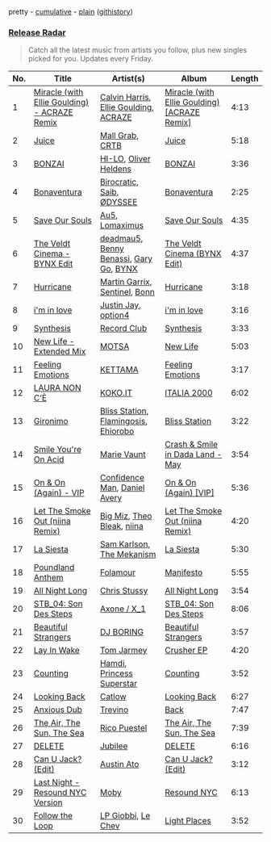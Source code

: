 pretty - [cumulative](/playlists/cumulative/Release%20Radar.md) - [plain](/playlists/plain/37i9dQZEVXbsudmxBFKW7G) ([githistory](https://github.githistory.xyz/vitokorn/spotify-playlist-archive/blob/master/playlists/plain/37i9dQZEVXbsudmxBFKW7G))

### [Release Radar](https://open.spotify.com/playlist/37i9dQZEVXbsudmxBFKW7G)

> Catch all the latest music from artists you follow, plus new singles picked for you. Updates every Friday.

| No. | Title | Artist(s) | Album | Length |
|---|---|---|---|---|
| 1 | [Miracle (with Ellie Goulding) - ACRAZE Remix](https://open.spotify.com/track/3DjCoBZfrSYBnKskpb1rHV) | [Calvin Harris](https://open.spotify.com/artist/7CajNmpbOovFoOoasH2HaY), [Ellie Goulding](https://open.spotify.com/artist/0X2BH1fck6amBIoJhDVmmJ), [ACRAZE](https://open.spotify.com/artist/4pnp4w9g30yLfVIAFnZMRd) | [Miracle (with Ellie Goulding) [ACRAZE Remix]](https://open.spotify.com/album/4TBRDygrDPHwfANShXoTgV) | 4:13 |
| 2 | [Juice](https://open.spotify.com/track/76XmlA2Fu6NLiy74f33CkK) | [Mall Grab](https://open.spotify.com/artist/7yF6JnFPDzgml2Ytkyl5D7), [CRTB](https://open.spotify.com/artist/20Ft62JJ5OEE9pqGBQiGoo) | [Juice](https://open.spotify.com/album/6mzhxWHi5rdxkIK4I3Aely) | 5:18 |
| 3 | [BONZAI](https://open.spotify.com/track/0gDfZQksdHrXAQ3DE9wO0X) | [HI-LO](https://open.spotify.com/artist/0ETJQforv5OXgDgidQv9qd), [Oliver Heldens](https://open.spotify.com/artist/5nki7yRhxgM509M5ADlN1p) | [BONZAI](https://open.spotify.com/album/79l8b27ykmajDqCbVzcian) | 3:36 |
| 4 | [Bonaventura](https://open.spotify.com/track/6GMqhc3dcBUExHWViNubtM) | [Birocratic](https://open.spotify.com/artist/60b7IDlGflg5lgyfEGf9yB), [Saib](https://open.spotify.com/artist/6N4HlHINMvoTyAL0yhBUCk), [ØDYSSEE](https://open.spotify.com/artist/6f2Y46Pw2IYGoURJREJDiA) | [Bonaventura](https://open.spotify.com/album/15HRPbNuHuuTmMkWHM9nKD) | 2:25 |
| 5 | [Save Our Souls](https://open.spotify.com/track/28ktflMxDocj76UgkukhgE) | [Au5](https://open.spotify.com/artist/40WIa01eubnEVkxUHeDZyF), [Lomaximus](https://open.spotify.com/artist/2DPphfQIIg5x4mVqwgOHZT) | [Save Our Souls](https://open.spotify.com/album/7oDteUCpBgPSSCnMKF3p3C) | 4:35 |
| 6 | [The Veldt Cinema - BYNX Edit](https://open.spotify.com/track/1GD5ooLHgV9nolrem1DBiB) | [deadmau5](https://open.spotify.com/artist/2CIMQHirSU0MQqyYHq0eOx), [Benny Benassi](https://open.spotify.com/artist/4Ws2otunReOa6BbwxxpCt6), [Gary Go](https://open.spotify.com/artist/6beTArFVpUujvkHi9FVPqs), [BYNX](https://open.spotify.com/artist/2HDr90mJP3k5gaCkPIKdEn) | [The Veldt Cinema (BYNX Edit)](https://open.spotify.com/album/7ekZ2iNqO0E09Ubs6YoSZg) | 4:37 |
| 7 | [Hurricane](https://open.spotify.com/track/5RfVafaeEEiqC0Z3LsBaZw) | [Martin Garrix](https://open.spotify.com/artist/60d24wfXkVzDSfLS6hyCjZ), [Sentinel](https://open.spotify.com/artist/2GPNLOJ6KU8G9VyrLsz1Sw), [Bonn](https://open.spotify.com/artist/7Io0XduXk7aOHFHA7sLru2) | [Hurricane](https://open.spotify.com/album/4cgBeHPgTibGZe8JW4c0lD) | 3:18 |
| 8 | [i'm in love](https://open.spotify.com/track/2mZZ6auslmDuBAiA6hYU4r) | [Justin Jay](https://open.spotify.com/artist/5k5eiijuHxrGwXp2Pz37GZ), [option4](https://open.spotify.com/artist/2X9xHtIaiUPaMG3jRwsQEO) | [i'm in love](https://open.spotify.com/album/4Xoe35l555OtaZqzov6pQW) | 3:16 |
| 9 | [Synthesis](https://open.spotify.com/track/64TiUjWQBvy7YNINcPA9E3) | [Record Club](https://open.spotify.com/artist/4cArYfwQ0BrfSEhaDwhVYQ) | [Synthesis](https://open.spotify.com/album/5VMulJgD4pvU4r4qvVDGGN) | 3:33 |
| 10 | [New Life - Extended Mix](https://open.spotify.com/track/2ImQnIODSSKym52mQ9f0e2) | [MOTSA](https://open.spotify.com/artist/2fyuHXew1I5FJDAQdbCYXP) | [New Life](https://open.spotify.com/album/15cuKa62Jkiu9WSkZlTQ8f) | 5:03 |
| 11 | [Feeling Emotions](https://open.spotify.com/track/0RoFlVONQuvHyNuzjgSlP5) | [KETTAMA](https://open.spotify.com/artist/3an9rnsXKPCAMlZgH4A0n4) | [Feeling Emotions](https://open.spotify.com/album/47pj3UAtBAdc9PCWC96Y2w) | 3:17 |
| 12 | [LAURA NON C’È](https://open.spotify.com/track/4KPCI2sEHE9iFkYjKIoAME) | [KOKO.IT](https://open.spotify.com/artist/0Hf0yw8uGFRuNLDngL2GLC) | [ITALIA 2000](https://open.spotify.com/album/35LJrTEsYsoT4l9nDzSZbm) | 6:02 |
| 13 | [Gironimo](https://open.spotify.com/track/291IBzP0V00Ca80GW8XZhe) | [Bliss Station](https://open.spotify.com/artist/14nuxkCmtQBF2SJfwl6vLu), [Flamingosis](https://open.spotify.com/artist/75cW8FFekyCjj0mfZM1Gfb), [Ehiorobo](https://open.spotify.com/artist/5kZ3bLambJ4rBTQ7c2pmi5) | [Bliss Station](https://open.spotify.com/album/6S2MBtq9oY2P989g8U4wlS) | 3:22 |
| 14 | [Smile You're On Acid](https://open.spotify.com/track/0mplzsTLPPyn6zmn60qJvS) | [Marie Vaunt](https://open.spotify.com/artist/50KydUSYhBFGorhAgUcrL5) | [Crash & Smile in Dada Land - May](https://open.spotify.com/album/4PjuJ33WzlVy4RpcxLCKJ1) | 3:54 |
| 15 | [On & On (Again) - VIP](https://open.spotify.com/track/3BetVdNjarWLgkQkqoEG1U) | [Confidence Man](https://open.spotify.com/artist/0RwXnFrEoI8tltFvYpJgP6), [Daniel Avery](https://open.spotify.com/artist/1EULJuDFWpZ9xg4YwtUGGt) | [On & On (Again) [VIP]](https://open.spotify.com/album/4AlarIWeZgwK2CHEJuIle3) | 5:36 |
| 16 | [Let The Smoke Out (niina Remix)](https://open.spotify.com/track/6C8OXdDSsDbjG3LAngTX1y) | [Big Miz](https://open.spotify.com/artist/16bJAXH14R42AnpN0FtaQo), [Theo Bleak](https://open.spotify.com/artist/1P7Y9mc5VzxlEeo15JpNAk), [niina](https://open.spotify.com/artist/4GUXcdZFwb8zNdpqkXQWkh) | [Let The Smoke Out (niina Remix)](https://open.spotify.com/album/5US2mBfRncLQCh1bLevfn2) | 4:20 |
| 17 | [La Siesta](https://open.spotify.com/track/5RjPIy9HeGaanu8CxJFDGx) | [Sam Karlson](https://open.spotify.com/artist/5rA3bByIQD9oaNN36GEH5T), [The Mekanism](https://open.spotify.com/artist/28QIgdCMLnz3ZBkFRCkD5h) | [La Siesta](https://open.spotify.com/album/5pEL8UwA1msZo9maOpO1YZ) | 5:30 |
| 18 | [Poundland Anthem](https://open.spotify.com/track/6WR6Rd2dCpnwDda3ehLEPX) | [Folamour](https://open.spotify.com/artist/6pJY5At9SiMpAOBrw9YosS) | [Manifesto](https://open.spotify.com/album/20Xt1wX0TmekDqvzD0JSVY) | 5:55 |
| 19 | [All Night Long](https://open.spotify.com/track/7b4twDZXjQf8gyQGSvySZd) | [Chris Stussy](https://open.spotify.com/artist/3BxjasMelf9pKaE4f7Y0So) | [All Night Long](https://open.spotify.com/album/6v4ZkEMI1Q20fX4Yrg7d2v) | 3:54 |
| 20 | [STB_04: Son Des Steps](https://open.spotify.com/track/1jxgD0iFUnm0w7eq0XR8Dz) | [Axone / X_1](https://open.spotify.com/artist/1UFZ9zQg9Ta6BnpomFkBiJ) | [STB_04: Son Des Steps](https://open.spotify.com/album/1WIvOQYx7NsWGyomovN686) | 8:06 |
| 21 | [Beautiful Strangers](https://open.spotify.com/track/5Un6I8vHv1x0HdWEXjOgwc) | [DJ BORING](https://open.spotify.com/artist/3MkIU5jhXTMK9pYQTRVI6p) | [Beautiful Strangers](https://open.spotify.com/album/188fPxDRvpLMpq3q9a0geW) | 3:57 |
| 22 | [Lay In Wake](https://open.spotify.com/track/76eDW7HZEnoDfsTjtJT6YK) | [Tom Jarmey](https://open.spotify.com/artist/005aNwS2ayjqoZxwakSyt4) | [Crusher EP](https://open.spotify.com/album/4mvPGQXYERbhVd4gpP8vtJ) | 4:20 |
| 23 | [Counting](https://open.spotify.com/track/0jozSNmRCcQvIzuae6xQ78) | [Hamdi](https://open.spotify.com/artist/7vvicoei9BbKpZix8qSeLg), [Princess Superstar](https://open.spotify.com/artist/7JQn9DfFTtsFTg2dFc75jM) | [Counting](https://open.spotify.com/album/7l7BXWrlLLKfOBo8YQZoQi) | 3:52 |
| 24 | [Looking Back](https://open.spotify.com/track/4Rlum7TEkwqACmwS5xoNMP) | [Catlow](https://open.spotify.com/artist/0XxDrKbIfa9kLC5kUAuaD9) | [Looking Back](https://open.spotify.com/album/2jq4CghNeMaAc192ydBTA9) | 6:27 |
| 25 | [Anxious Dub](https://open.spotify.com/track/6Eu3HUqCtE5rnbexuNLy7v) | [Trevino](https://open.spotify.com/artist/54QWzwwLTGc8ifV6tNfiRS) | [Back](https://open.spotify.com/album/0siqpvVhtZY6RD5HC5ybff) | 7:47 |
| 26 | [The Air, The Sun, The Sea](https://open.spotify.com/track/46qE64IBmq9hsbGozdSiqs) | [Rico Puestel](https://open.spotify.com/artist/6onCOduLbP6KH26LqSRV69) | [The Air, The Sun, The Sea](https://open.spotify.com/album/3OXMoAvLYXNvMNOhNCewJd) | 7:39 |
| 27 | [DELETE](https://open.spotify.com/track/09vJDWdKEkO92JmpbIw6FE) | [Jubilee](https://open.spotify.com/artist/2J0nrQnGGAgPlgQz4hj7iK) | [DELETE](https://open.spotify.com/album/5HZJ7eDbjIaCvs8YVpnsp6) | 6:16 |
| 28 | [Can U Jack? (Edit)](https://open.spotify.com/track/3ckBFEiz3jsuPoaiGzZXNZ) | [Austin Ato](https://open.spotify.com/artist/6sCrZwNbMhp1iahiiFQY66) | [Can U Jack? (Edit)](https://open.spotify.com/album/0hjEAKO1NHSrEJoyNNiuxK) | 3:12 |
| 29 | [Last Night - Resound NYC Version](https://open.spotify.com/track/6jrt3EJXLAS38S08LqabU1) | [Moby](https://open.spotify.com/artist/3OsRAKCvk37zwYcnzRf5XF) | [Resound NYC](https://open.spotify.com/album/2w2Pv5AdhDjgLBjcN5OEuT) | 6:13 |
| 30 | [Follow the Loop](https://open.spotify.com/track/1kU0GLegMoRFeDQQGHtKAY) | [LP Giobbi](https://open.spotify.com/artist/3oKnyRhYWzNsTiss5n4Z1J), [Le Chev](https://open.spotify.com/artist/1oEH4JTWyTSulZ2xqxLw4N) | [Light Places](https://open.spotify.com/album/5k3OoQgNSIK8dt0WhRRKku) | 3:52 |